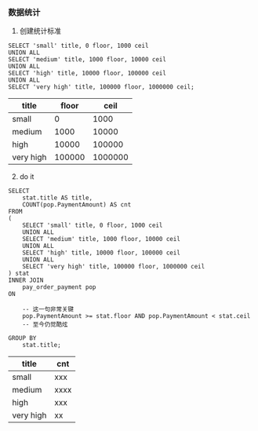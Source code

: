 ### 数据统计

1. 创建统计标准

```
SELECT 'small' title, 0 floor, 1000 ceil
UNION ALL
SELECT 'medium' title, 1000 floor, 10000 ceil
UNION ALL
SELECT 'high' title, 10000 floor, 100000 ceil
UNION ALL
SELECT 'very high' title, 100000 floor, 1000000 ceil;
```

| title     | floor | ceil   |
| ---       | ---   | ---    |
| small     | 0     | 1000   |
| medium    | 1000  | 10000  |
| high      | 10000 | 100000 |
| very high | 100000| 1000000|

2. do it
```
SELECT
    stat.title AS title,
    COUNT(pop.PaymentAmount) AS cnt
FROM
(
    SELECT 'small' title, 0 floor, 1000 ceil
    UNION ALL
    SELECT 'medium' title, 1000 floor, 10000 ceil
    UNION ALL
    SELECT 'high' title, 10000 floor, 100000 ceil
    UNION ALL
    SELECT 'very high' title, 100000 floor, 1000000 ceil
) stat
INNER JOIN
    pay_order_payment pop
ON

    -- 这一句非常关键
    pop.PaymentAmount >= stat.floor AND pop.PaymentAmount < stat.ceil
    -- 至今仍觉酷炫

GROUP BY
    stat.title;
```

| title     | cnt   |
| ---       | ---   |
| small     | xxx   |
| medium    | xxxx  |
| high      | xxx   |
| very high | xx    |